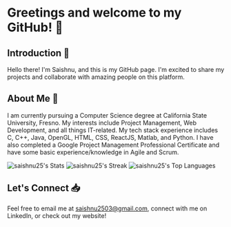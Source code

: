 # Greetings and welcome to my GitHub! 👋 

## Introduction 🚀
Hello there! I'm Saishnu, and this is my GitHub page. I'm excited to share my projects and collaborate with amazing people on this platform.

## About Me 🤔
I am currently pursuing a Computer Science degree at California State University, Fresno. My interests include Project Management, Web Development, and all things IT-related. My tech stack experience includes C, C++, Java, OpenGL, HTML, CSS, ReactJS, Matlab, and Python. I have also completed a Google Project Management Professional Certificate and have some basic experience/knowledge in Agile and Scrum.

![saishnu25's Stats](https://github-readme-stats.vercel.app/api?username=saishnu25&theme=dark&show_icons=true&hide_border=true&count_private=true)
![saishnu25's Streak](https://github-readme-streak-stats.herokuapp.com/?user=saishnu25&theme=dark&hide_border=true)
![saishnu25's Top Languages](https://github-readme-stats.vercel.app/api/top-langs/?username=saishnu25&theme=dark&show_icons=true&hide_border=true&layout=compact)

## Let's Connect 📥
Feel free to email me at saishnu2503@gmail.com, connect with me on LinkedIn, or check out my website!

